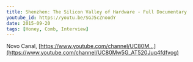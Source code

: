 ```yaml
---
title: Shenzhen: The Silicon Valley of Hardware - Full Documentary
youtube_id: https://youtu.be/SGJ5cZnoodY
date: 2015-09-20
tags: [Honey, Comb, Interview]
---
```

Novo Canal,  [https://www.youtube.com/channel/UC80M...](https://www.youtube.com/channel/UC80Mw5G_AT520Juq4fdfvog)
